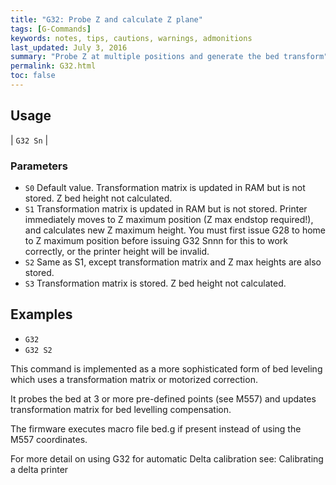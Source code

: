 ```yaml
---
title: "G32: Probe Z and calculate Z plane" 
tags: [G-Commands]
keywords: notes, tips, cautions, warnings, admonitions
last_updated: July 3, 2016
summary: "Probe Z at multiple positions and generate the bed transform"
permalink: G32.html
toc: false
---
```


## Usage ##

| `G32 Sn` | 

### Parameters ###

+ `S0` Default value. Transformation matrix is updated in RAM but is not stored. Z bed height not calculated.
+ `S1` Transformation matrix is updated in RAM but is not stored. Printer immediately moves to Z maximum position (Z max endstop required!), and calculates new Z maximum height. You must first issue G28 to home to Z maximum position before issuing G32 Snnn for this to work correctly, or the printer height will be invalid.
+ `S2` Same as S1, except transformation matrix and Z max heights are also stored.
+ `S3` Transformation matrix is stored. Z bed height not calculated.

## Examples ##


+ `G32`
+ `G32 S2`

This command is implemented as a more sophisticated form of bed leveling which uses a transformation matrix or motorized correction.

It probes the bed at 3 or more pre-defined points (see M557) and updates transformation matrix for bed levelling compensation.

The firmware executes macro file bed.g if present instead of using the M557 coordinates.

For more detail on using G32 for automatic Delta calibration see: Calibrating a delta printer
